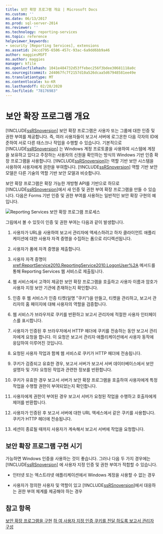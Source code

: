 ```yaml
---
title: 보안 확장 프로그램 개요 | Microsoft Docs
ms.custom: ''
ms.date: 06/13/2017
ms.prod: sql-server-2014
ms.reviewer: ''
ms.technology: reporting-services
ms.topic: reference
helpviewer_keywords:
- security [Reporting Services], extensions
ms.assetid: 24ccd795-6506-457c-93ac-6a9dd6bb9a46
author: maggiesMSFT
ms.author: maggies
manager: kfile
ms.openlocfilehash: 1041e484732d53ffebec256f3bdee30681118a0c
ms.sourcegitcommit: 2d4067fc7f2157d10a526dcaa5d67948581ee49e
ms.translationtype: MT
ms.contentlocale: ko-KR
ms.lasthandoff: 02/28/2020
ms.locfileid: "78176983"
---
```

# <a name="security-extensions-overview"></a>보안 확장 프로그램 개요
  [!INCLUDE[ssRSnoversion](../../../includes/ssrsnoversion-md.md)] 보안 확장 프로그램은 사용자 또는 그룹에 대한 인증 및 권한 부여를 제공합니다. 즉, 여러 사용자들이 보고서 서버에 로그온한 다음 각자의 ID에 준하여 서로 다른 태스크나 작업을 수행할 수 있습니다. 기본적으로 [!INCLUDE[ssRSnoversion](../../../includes/ssrsnoversion-md.md)] 는 Windows 계정 프로토콜을 사용하여 시스템에 계정을 보유하고 있다고 주장하는 사용자의 신원을 확인하는 방식의 Windows 기반 인증 확장 프로그램을 사용합니다. [!INCLUDE[ssRSnoversion](../../../includes/ssrsnoversion-md.md)]는 역할 기반 보안 시스템을 사용하여 사용자에게 권한을 부여합니다. [!INCLUDE[ssRSnoversion](../../../includes/ssrsnoversion-md.md)] 역할 기반 보안 모델은 다른 기술의 역할 기반 보안 모델과 비슷합니다.

 보안 확장 프로그램은 확장 가능한 개방형 API를 기반으로 하므로 [!INCLUDE[ssRSnoversion](../../../includes/ssrsnoversion-md.md)]에서 새 인증 및 권한 부여 확장 프로그램을 만들 수 있습니다. 다음은 Forms 기반 인증 및 권한 부여를 사용하는 일반적인 보안 확장 구현의 예입니다.

 ![Reporting Services 보안 확장 프로그램 프로세스](../../media/rosettasecurityextensionflow.gif "Reporting Services 보안 확장 프로그램 프로세스")

 그림에서 볼 수 있듯이 인증 및 권한 부여는 다음과 같이 발생합니다.

1.  사용자가 URL을 사용하여 보고서 관리자에 액세스하려고 하자 클라이언트 애플리케이션에 대한 사용자 자격 증명을 수집하는 폼으로 리디렉션됩니다.

2.  사용자가 폼에 자격 증명을 제출합니다.

3.  사용자 자격 증명이 <xref:ReportService2010.ReportingService2010.LogonUser%2A> 메서드를 통해 Reporting Services 웹 서비스로 제출됩니다.

4.  웹 서비스에서 고객이 제공한 보안 확장 프로그램을 호출하고 사용자 이름과 암호가 사용자 지정 보안 기관에 존재하는지 확인합니다.

5.  인증 후 웹 서비스가 인증 티켓(일명 "쿠키")을 만들고, 티켓을 관리하고, 보고서 관리자의 홈 페이지에 대해 사용자의 역할을 검증합니다.

6.  웹 서비스가 브라우저로 쿠키를 반환하고 보고서 관리자에 적절한 사용자 인터페이스를 표시합니다.

7.  사용자가 인증된 후 브라우저에서 HTTP 헤더에 쿠키를 전송하는 동안 보고서 관리자에게 요청을 합니다. 이 요청은 보고서 관리자 애플리케이션에서 사용자 동작에 응답하여 이루어진 것입니다.

8.  요청된 사용자 작업과 함께 웹 서비스로 쿠키가 HTTP 헤더에 전송됩니다.

9. 쿠키가 검증되고 유효한 경우, 보고서 서버가 보고서 서버 데이터베이스에서 보안 설명자 및 기타 요청된 작업과 관련한 정보를 반환합니다.

10. 쿠키가 유효한 경우 보고서 서버가 보안 확장 프로그램을 호출하여 사용자에게 특정 작업을 수행할 권한이 부여되었는지 확인합니다.

11. 사용자에게 권한이 부여된 경우 보고서 서버가 요청된 작업을 수행하고 호출자에게 제어를 반환합니다.

12. 사용자가 인증된 후 보고서 서버에 대한 URL 액세스에서 같은 쿠키를 사용합니다. 쿠키가 HTTP 헤더에 전송됩니다.

13. 세션이 종료될 때까지 사용자가 계속해서 보고서 서버에 작업을 요청합니다.

## <a name="when-to-implement-a-security-extension"></a>보안 확장 프로그램 구현 시기
 가능하면 Windows 인증을 사용하는 것이 좋습니다. 그러나 다음 두 가지 경우에는 [!INCLUDE[ssRSnoversion](../../../includes/ssrsnoversion-md.md)] 에 사용자 지정 인증 및 권한 부여가 적합할 수 있습니다.

-   인터넷 또는 엑스트라넷 애플리케이션에서 Windows 계정을 사용할 수 없는 경우

-   사용자가 정의한 사용자 및 역할이 있고 [!INCLUDE[ssRSnoversion](../../../includes/ssrsnoversion-md.md)]에서 대응하는 권한 부여 체계를 제공해야 하는 경우

## <a name="see-also"></a>참고 항목
 [보안 확장 프로그램을 구현](../security-extension/implementing-a-security-extension.md) [하 여 사용자 지정 인증 쿠키를 전달 하도록 보고서 관리자 구성](../../security/configure-the-web-portal-to-pass-custom-authentication-cookies.md)


